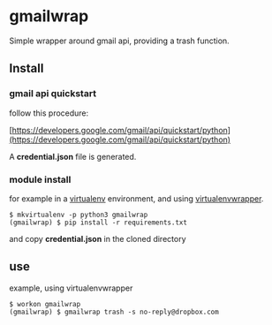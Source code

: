# gmailwrap


Simple wrapper around gmail api, providing a trash function.

## Install

### gmail api quickstart

follow this procedure:

[https://developers.google.com/gmail/api/quickstart/python](https://developers.google.com/gmail/api/quickstart/python)

A **credential.json** file is generated.

### module install

for example in a [virtualenv](https://virtualenv.pypa.io/en/latest/) environment,
and using [virtualenvwrapper](https://virtualenvwrapper.readthedocs.io/en/latest/).


```
$ mkvirtualenv -p python3 gmailwrap
(gmailwrap) $ pip install -r requirements.txt
```

and copy **credential.json** in the cloned directory



## use

example, using virtualenvwrapper

```
$ workon gmailwrap
(gmailwrap) $ gmailwrap trash -s no-reply@dropbox.com
```
